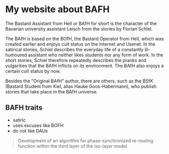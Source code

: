 # My website about BAFH

The Bastard Assistant from Hell or BAfH for short is the character of the Bavarian university assistant Leisch from the stories by Florian Schiel.

The BAfH is based on the BOfH, the Bastard Operator from Hell, which was created earlier and enjoys cult status on the Internet and Usenet. In the satirical stories, Schiel describes the everyday life of a constantly ill-humoured assistant who neither likes students nor any form of work. In the short stories, Schiel therefore repeatedly describes the pranks and vulgarities that the BAfH inflicts on its environment. The BAfH also enjoys a certain cult status by now.

Besides the "Original BAfH" author, there are others, such as the BSfK (Bastard Student from Kiel, alias Hauke Goos-Habermann), who publish stories that take place in the BAfH universe. 

## BAFH traits

* satiric
* uses excuses like BOFH
* do not like DAUs


> Development of an algorithm for phase-synchronized re-routing function within the third layer of the iso-layer model

